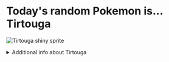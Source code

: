 # Today's random Pokemon is... Tirtouga

![Tirtouga shiny sprite](https://raw.githubusercontent.com/PokeAPI/sprites/master/sprites/pokemon/shiny/564.png)

<details>
<summary>Additional info about Tirtouga</summary>

| srpite type | image |
|------|------|
| back_default | ![Tirtouga back_default sprite](https://raw.githubusercontent.com/PokeAPI/sprites/master/sprites/pokemon/back/564.png) |
| back_shiny | ![Tirtouga back_shiny sprite](https://raw.githubusercontent.com/PokeAPI/sprites/master/sprites/pokemon/back/shiny/564.png) |
| front_default | ![Tirtouga front_default sprite](https://raw.githubusercontent.com/PokeAPI/sprites/master/sprites/pokemon/564.png) | </details>